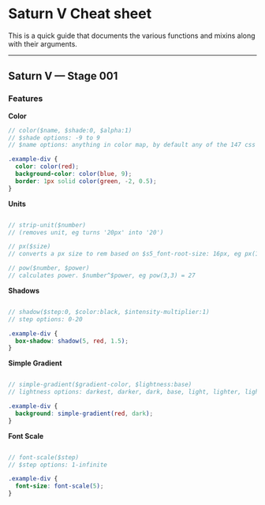 # Saturn V Cheat sheet
This is a quick guide that documents the various functions and mixins along with their arguments.

---
## Saturn V — Stage 001

### Features

**Color**
```scss
// color($name, $shade:0, $alpha:1)
// $shade options: -9 to 9
// $name options: anything in color map, by default any of the 147 css color names

.example-div {
  color: color(red);
  background-color: color(blue, 9);
  border: 1px solid color(green, -2, 0.5);
}
```

**Units**
```scss

// strip-unit($number)
// (removes unit, eg turns '20px' into '20')

// px($size)
// converts a px size to rem based on $s5_font-root-size: 16px, eg px(10) = 0.625rem

// pow($number, $power)
// calculates power. $number^$power, eg pow(3,3) = 27

```

**Shadows**
```scss

// shadow($step:0, $color:black, $intensity-multiplier:1)
// step options: 0-20

.example-div {
  box-shadow: shadow(5, red, 1.5);
}

```

**Simple Gradient**
```scss

// simple-gradient($gradient-color, $lightness:base)
// lightness options: darkest, darker, dark, base, light, lighter, lightest

.example-div {
  background: simple-gradient(red, dark);
}
```

**Font Scale**
```scss

// font-scale($step)
// $step options: 1-infinite

.example-div {
  font-size: font-scale(5);
}
```

